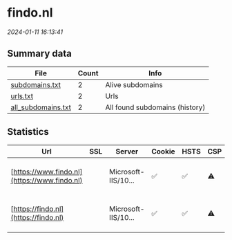 # findo.nl
*2024-01-11 16:13:41*
## Summary data
| File       | Count | Info |
|------------|-------|------|
|[subdomains.txt](/data/findo.nl/subdomains.txt)|2|Alive subdomains|
|[urls.txt](/data/findo.nl/urls.txt)|2|Urls|
|[all_subdomains.txt](/data/findo.nl/all_subdomains.txt)|2|All found subdomains (history)|
## Statistics
| Url | SSL | Server | Cookie | HSTS | CSP | XFO | XXP | RP | Tech |Title |
|------------|-------|------|------|------|------|------|------|------|------|------|
|[https://www.findo.nl](https://www.findo.nl)| |Microsoft-IIS/10...|:white_check_mark: |:white_check_mark: |:warning: |:white_check_mark: |:white_check_mark: |:white_check_mark: |Amazon S3 Amazon...|Findo - Data Fin...|
|[https://findo.nl](https://findo.nl)| |Microsoft-IIS/10...|:white_check_mark: |:white_check_mark: |:warning: |:white_check_mark: |:white_check_mark: |:white_check_mark: |Amazon S3 Amazon...|Findo - Data Fin...|